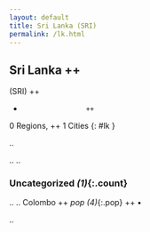 ```yaml
---
layout: default
title: Sri Lanka (SRI)
permalink: /lk.html
---
```



## Sri Lanka   ++
(SRI)  ++
-                     ++
0 Regions, ++
1 Cities
{: #lk }

.. 




.. 
.. 


### Uncategorized _(1)_{:.count}


..
..
Colombo  ++
 _pop (4)_{:.pop} ++
•




.. 
 
